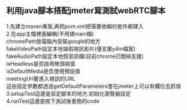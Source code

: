 ## 利用java腳本搭配jmeter寫測試webRTC腳本  

1.先建立maven專案,再把pom.xml把需要依賴的套件都建入  
2.在app主檔裡面編輯(不用建main檔)  
chromePath放電腦內安裝google的地方  
fakeVideoPath設定本地端假視訊影片(僅支援y4m檔案)  
fakeAudioPath設定本地假音訊檔(目前chrome已關掉支援)  
isHeadless是否啟用無頭視窗  
isDefaultMedia是否使用預設值  
meetingUrl要進入視訊的URL  
這些設定參數都透過getDefaultParameters會在jmeter上可以有欄位去抓值  
3.setupTest這邊是設定腳本的地方,初始化瀏覽器設定  
4.runTest這邊是按下測試後會跑的code  

